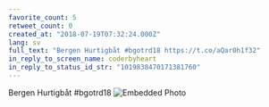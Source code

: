 ```yaml
---
favorite_count: 5
retweet_count: 0
created_at: "2018-07-19T07:32:24.000Z"
lang: sv
full_text: "Bergen Hurtigbåt #bgotrd18 https://t.co/aQar0h1f32"
in_reply_to_screen_name: coderbyheart
in_reply_to_status_id_str: "1019838470171381760"
---
```


Bergen Hurtigbåt #bgotrd18
![Embedded Photo](https://twitter-media-coderbyheart.s3.eu-north-1.amazonaws.com/1019847407507517440-Dic5zH1X4AAwOsW.jpg)
